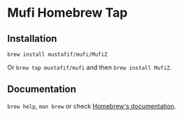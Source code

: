 # Mufi Homebrew Tap

## Installation

`brew install mustafif/mufi/MufiZ`

Or `brew tap mustafif/mufi` and then `brew install MufiZ`.

## Documentation

`brew help`, `man brew` or check [Homebrew's documentation](https://docs.brew.sh).
